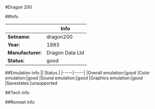 #Dragon 200

##Info

||Info|
|-----|-----|
|**Setname:**|dragon200
|**Year:**|1983
|**Manufacturer:**|Dragon Data Ltd
|**Status:**|good

##Emulation info
|| Status |
|-----|-----|
|Overall emulation:|good
|Color emulation:|good
|Sound emulation:|good
|Graphics emulation:|good
|Savestates:|unsupported

##Tech info

##Romset info

<!--- START OF EDITED COMMENT DO NOT TOUCH TEXT ABOVE-->
